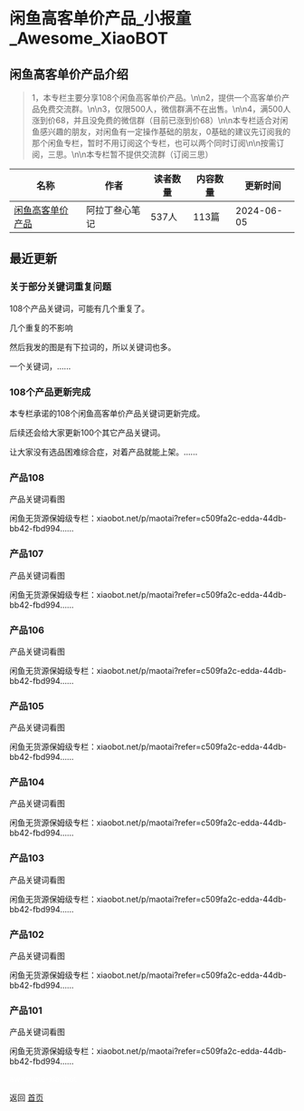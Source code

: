 # 闲鱼高客单价产品_小报童_Awesome_XiaoBOT

## 闲鱼高客单价产品介绍
> 1，本专栏主要分享108个闲鱼高客单价产品。\n\n2，提供一个高客单价产品免费交流群。\n\n3，仅限500人，微信群满不在出售。\n\n4，满500人涨到价68，并且没免费的微信群（目前已涨到价68）\n\n本专栏适合对闲鱼感兴趣的朋友，对闲鱼有一定操作基础的朋友，0基础的建议先订阅我的那个闲鱼专栏，暂时不用订阅这个专栏，也可以两个同时订阅\n\n按需订阅，三思。\n\n本专栏暂不提供交流群（订阅三思）  
  


|名称|作者|读者数量|内容数量|更新时间|
|---|---|---|---|---|
|[闲鱼高客单价产品](https://xiaobot.net/p/gaojia?refer=9c3f1c95-a052-465a-9902-f6d75080262a)|阿拉丁叁心笔记|537人|113篇|2024-06-05|

## 最近更新
### 关于部分关键词重复问题

108个产品关键词，可能有几个重复了。

几个重复的不影响

然后我发的图是有下拉词的，所以关键词也多。

一个关键词，......

### 108个产品更新完成

本专栏承诺的108个闲鱼高客单价产品关键词更新完成。

后续还会给大家更新100个其它产品关键词。

让大家没有选品困难综合症，对着产品就能上架。......

### 产品108

产品关键词看图

闲鱼无货源保姆级专栏：xiaobot.net/p/maotai?refer=c509fa2c-edda-44db-bb42-fbd994......

### 产品107

产品关键词看图

闲鱼无货源保姆级专栏：xiaobot.net/p/maotai?refer=c509fa2c-edda-44db-bb42-fbd994......

### 产品106

产品关键词看图

闲鱼无货源保姆级专栏：xiaobot.net/p/maotai?refer=c509fa2c-edda-44db-bb42-fbd994......

### 产品105

产品关键词看图

闲鱼无货源保姆级专栏：xiaobot.net/p/maotai?refer=c509fa2c-edda-44db-bb42-fbd994......

### 产品104

产品关键词看图

闲鱼无货源保姆级专栏：xiaobot.net/p/maotai?refer=c509fa2c-edda-44db-bb42-fbd994......

### 产品103

产品关键词看图

闲鱼无货源保姆级专栏：xiaobot.net/p/maotai?refer=c509fa2c-edda-44db-bb42-fbd994......

### 产品102

产品关键词看图

闲鱼无货源保姆级专栏：xiaobot.net/p/maotai?refer=c509fa2c-edda-44db-bb42-fbd994......

### 产品101

产品关键词看图

闲鱼无货源保姆级专栏：xiaobot.net/p/maotai?refer=c509fa2c-edda-44db-bb42-fbd994......


<a href="https://github.com/Reno9527/awesome-xiaobot" style="color: white; text-decoration: none;">awesome-xiaobot</a>

返回 [首页](../README.md)
